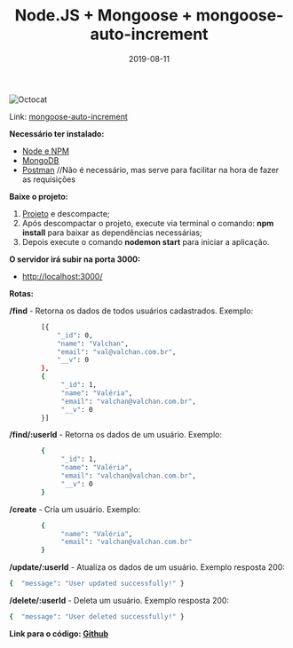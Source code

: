 ﻿---
date: 2019-08-11
title: "Node.JS + Mongoose + mongoose-auto-increment"
description: "CRUD em Node.JS utilizando o Mongoose e mongoose-auto-increment."
category: "node"
image: '/assets/img/cover.png'
---

<div class="smallSize">

![Octocat](/assets/img/octocat.gif)

</div>

Link: <a href="https://www.npmjs.com/package/mongoose-auto-increment" target="_blank" rel="nofollow, noreferrer,noopener,external">mongoose-auto-increment</a>

**Necessário ter instalado:**
- <a href="https://nodejs.org/en/" target="_blank" rel="nofollow, noreferrer,noopener,external">Node e NPM</a>
- <a href="https://www.mongodb.com/download-center/community" target="_blank" rel="nofollow, noreferrer,noopener,external">MongoDB</a>
- <a href="https://www.getpostman.com/" target="_blank" rel="nofollow, noreferrer,noopener,external">Postman</a> //Não é necessário, mas serve para facilitar na hora de fazer as requisições

**Baixe o projeto:**
1. <a href="https://github.com/ValchanOficial/NodeMongo/archive/master.zip" target="_blank" rel="nofollow, noreferrer,noopener,external">Projeto</a> e descompacte;
2. Após descompactar o projeto, execute via terminal o comando: **npm install** para baixar as dependências necessárias;
3. Depois execute o comando **nodemon start** para iniciar a aplicação.

**O servidor irá subir na porta 3000:**
- <a href="http://localhost:3000/" target="_blank" rel="nofollow, noreferrer,noopener,external">http://localhost:3000/</a>

**Rotas:**

**/find** - Retorna os dados de todos usuários cadastrados. Exemplo:
```bash
        [{
            "_id": 0,
            "name": "Valchan",
            "email": "val@valchan.com.br",
            "__v": 0
        },
        {
             "_id": 1,
             "name": "Valéria",
             "email": "valchan@valchan.com.br",
             "__v": 0
        }]
```
**/find/:userId** - Retorna os dados de um usuário. Exemplo:
```bash
        {
             "_id": 1,
             "name": "Valéria",
             "email": "valchan@valchan.com.br",
             "__v": 0
        }
```
**/create** - Cria um usuário. Exemplo:
```bash
        {
             "name": "Valéria",
             "email": "valchan@valchan.com.br"
        }
```
**/update/:userId** - Atualiza os dados de um usuário. Exemplo resposta 200:
```bash
{  "message": "User updated successfully!" }
```
**/delete/:userId** - Deleta um usuário. 
Exemplo resposta 200:
```bash
{  "message": "User deleted successfully!" }
```

**Link para o código: <a href="https://github.com/ValchanOficial/NodeMongo" target="_blank" rel="nofollow, noreferrer,noopener,external">Github</a>**